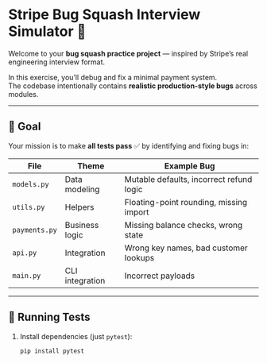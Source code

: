 # Stripe Bug Squash Interview Simulator 🐞

Welcome to your **bug squash practice project** — inspired by Stripe’s real engineering interview format.

In this exercise, you’ll debug and fix a minimal payment system.  
The codebase intentionally contains **realistic production-style bugs** across modules.

---

## 🧩 Goal

Your mission is to make **all tests pass** ✅ by identifying and fixing bugs in:

| File | Theme | Example Bug |
|------|--------|-------------|
| `models.py` | Data modeling | Mutable defaults, incorrect refund logic |
| `utils.py` | Helpers | Floating-point rounding, missing import |
| `payments.py` | Business logic | Missing balance checks, wrong state |
| `api.py` | Integration | Wrong key names, bad customer lookups |
| `main.py` | CLI integration | Incorrect payloads |

---

## 🧪 Running Tests

1. Install dependencies (just `pytest`):
   ```bash
   pip install pytest
